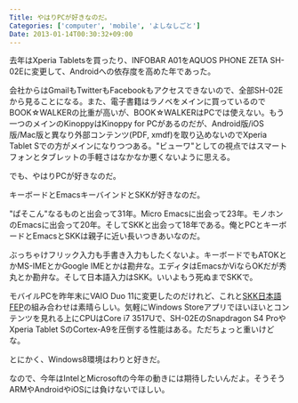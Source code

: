 ```yaml
---
Title: やはりPCが好きなのだ。
Categories: ['computer', 'mobile', 'よしなしごと']
Date: 2013-01-14T00:30:32+09:00
---
```


去年はXperia Tabletsを買ったり、INFOBAR A01をAQUOS PHONE ZETA SH-02Eに変更して、Androidへの依存度を高めた年であった。

会社からはGmailもTwitterもFacebookもアクセスできないので、全部SH-02Eから見ることになる。また、電子書籍はラノベをメインに買っているのでBOOK☆WALKERの比重が高いが、BOOK☆WALKERはPCでは使えない。もう一つのメインのKinoppyはKinoppy for PCがあるのだが、Android版/iOS版/Mac版と異なり外部コンテンツ(PDF, xmdf)を取り込めないのでXperia Tablet Sでの方がメインになりつつある。"ビューワ"としての視点ではスマートフォンとタブレットの手軽さはなかなか悪くないように思える。

でも、やはりPCが好きなのだ。

キーボードとEmacsキーバインドとSKKが好きなのだ。

"ぱそこん"なるものと出会って31年。Micro Emacsに出会って23年。モノホンのEmacsに出会って20年。そしてSKKと出会って18年である。俺とPCとキーボードとEmacsとSKKは親子に近い長いつきあいなのだ。

ぶっちゃけフリック入力も手書き入力もしたくないよ。キーボードでもATOKとかMS-IMEとかGoogle IMEとかは勘弁な。エディタはEmacsかViならOKだが秀丸とか勘弁な。そして日本語入力はSKK。いいよもう死ぬまでSKKで。

モバイルPCを昨年末にVAIO Duo 11に変更したのだけれど、これと<a href="http://coexe.web.fc2.com/skkfep.html">SKK日本語FEP</a>の組み合わせは素晴らしい。気軽にWindows Storeアプリでほいほいとコンテンツを見れる上にCPUはCore i7 3517Uで、SH-02EのSnapdragon S4 ProやXperia Tablet SのCortex-A9を圧倒する性能はある。ただちょっと重いけどな。

とにかく、Windows8環境はわりと好きだ。

なので、今年はIntelとMicrosoftの今年の動きには期待したいんだよ。そうそうARMやAndroidやiOSには負けないでほしい。
